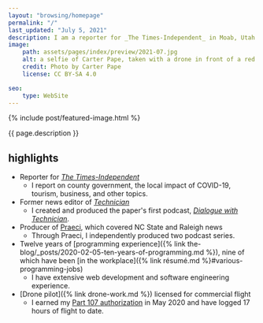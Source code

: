 ```yaml
---
layout: "browsing/homepage"
permalink: "/"
last_updated: "July 5, 2021"
description: I am a reporter for _The Times-Independent_ in Moab, Utah. Previously, I studied mathematics at North Carolina State University, where I also did student journalism and software development. I grew up in Durham, North Carolina.
image:
    path: assets/pages/index/preview/2021-07.jpg
    alt: a selfie of Carter Pape, taken with a drone in front of a red rock face
    credit: Photo by Carter Pape
    license: CC BY-SA 4.0

seo:
    type: WebSite
---
```


{% include post/featured-image.html %}

{{ page.description }}

## highlights

* Reporter for _[The Times-Independent]_
    * I report on county government, the local impact of COVID-19, tourism, business, and other topics.
* Former news editor of _[Technician]_
    * I created and produced the paper's first podcast, _[Dialogue with Technician]_.
* Producer of [Praeci], which covered NC State and Raleigh news
    * Through Praeci, I independently produced two podcast series.
* Twelve years of [programming experience]({% link the-blog/_posts/2020-02-05-ten-years-of-programming.md %}), nine of which have been [in the workplace]({% link résumé.md %}#various-programming-jobs)
    * I have extensive web development and software engineering experience.
* [Drone pilot]({% link drone-work.md %}) licensed for commercial flight
    * I earned my [Part 107 authorization](https://www.faa.gov/uas/commercial_operators/) in May 2020 and have logged 17 hours of flight to date.

[Dialogue with Technician]: https://overcast.fm/itunes1275744725/dialogue-with-technician
[Praeci]: https://praeci.com
[Technician]: https://technicianonline.com
[The Journal]: https://the-journal.com
[The Times-Independent]: https://www.moabtimes.com
